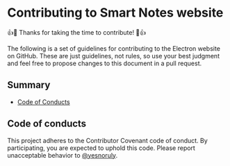 # Contributing to Smart Notes website

👍🎉 Thanks for taking the time to contribute! 🎉👍

The following is a set of guidelines for contributing to the Electron website on GitHub. These are just guidelines, not rules, so use your best judgment and feel free to propose changes to this document in a pull request.

## Summary

- [Code of Conducts](#code-of-conducts)

## Code of conducts

This project adheres to the Contributor Covenant code of conduct. By participating, you are expected to uphold this code. Please report unacceptable behavior to [@yesnoruly](https://t.me/yesnoruly).